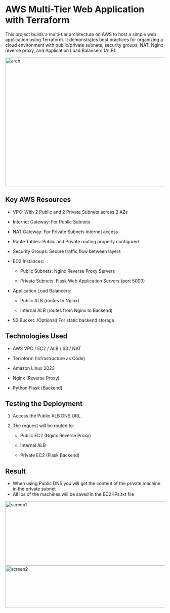 # AWS Multi-Tier Web Application with Terraform

This project builds a multi-tier architecture on AWS to host a simple web application using Terraform.
It demonstrates best practices for organizing a cloud environment with public/private subnets, security groups, NAT, Nginx reverse proxy, and Application Load Balancers (ALB).

   <img width="678" height="406" alt="arch" src="https://github.com/user-attachments/assets/f0bcc4b3-23bf-4fbd-ab1d-380175318999" />


## Key AWS Resources

- VPC: With 2 Public and 2 Private Subnets across 2 AZs

- Internet Gateway: For Public Subnets

- NAT Gateway: For Private Subnets internet access

- Route Tables: Public and Private routing properly configured

- Security Groups: Secure traffic flow between layers

- EC2 Instances:

   - Public Subnets: Nginx Reverse Proxy Servers

  - Private Subnets: Flask Web Application Servers (port 5000)

- Application Load Balancers:

  - Public ALB (routes to Nginx)

  - Internal ALB (routes from Nginx to Backend)

- S3 Bucket: (Optional) For static backend storage


## Technologies Used
- AWS VPC / EC2 / ALB / S3 / NAT

- Terraform (Infrastructure as Code)

- Amazon Linux 2023

- Nginx (Reverse Proxy)

- Python Flask (Backend)

## Testing the Deployment
1. Access the Public ALB DNS URL.

2. The request will be routed to:

   - Public EC2 (Nginx Reverse Proxy)

   - Internal ALB

   - Private EC2 (Flask Backend)

## Result
 - When using Public DNS you will get the content of the private machine in the private subnet
 - All Ips of the machines will be saved in the EC2-IPs.txt file

<img width="736" height="203" alt="screen1" src="https://github.com/user-attachments/assets/4963177c-0176-490b-bc8e-f25d37df7377" />


<img width="671" height="132" alt="screen2" src="https://github.com/user-attachments/assets/3885728e-fb8e-4828-ab78-397e21814996" />

